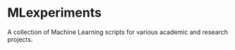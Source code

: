# MLexperiments

A collection of Machine Learning scripts for various academic and research projects. 
